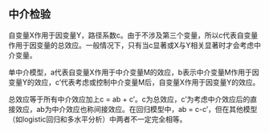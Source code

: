 ## 中介检验

自变量X作用于因变量Y，路径系数c。由于不涉及第三个变量，所以c代表自变量作用于因变量的总效应。一般情况下，只有当c显著或X与Y相关显著时才会考虑中介变量。

单中介模型，a代表自变量X作用于中介变量M的效应，b表示中介变量M作用于因变量Y的效应，c’代表考虑或控制中介变量M后，自变量X作用于因变量Y的效应。

总效应等于所有中介效应加上c = ab + c’。c为总效应，c’为考虑中介效应后的直接效应，ab为中介效应也称间接效应。在回归模型中，ab = c-c’，但在其他模型（如logistic回归和多水平分析）中两者不一定完全相等。

